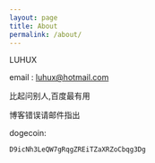 ```yaml
---
layout: page
title: About
permalink: /about/
---
```


LUHUX 

email : <luhux@hotmail.com>

比起问别人,百度最有用

博客错误请邮件指出

dogecoin: 

    D9icNh3LeQW7gRqgZREiTZaXRZoCbqg3Dg
	
